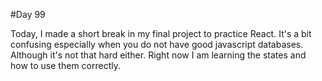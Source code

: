 #Day 99

Today, I made a short break in my final project to practice React. 
It's a bit confusing especially when you do not have good javascript databases.
Although it's not that hard either. 
Right now I am learning the states and how to use them correctly.
